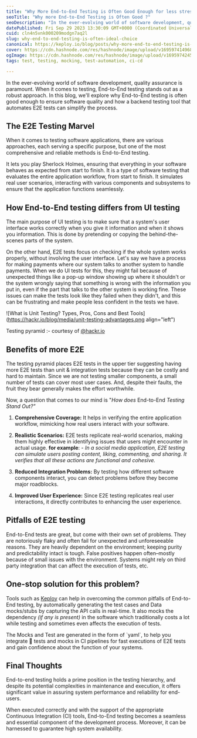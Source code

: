 ```yaml
---
title: "Why More End-to-End Testing is Often Good Enough for less stress?"
seoTitle: "Why more End-to-End Testing is Often Good ?"
seoDescription: "In the ever-evolving world of software development, quality assurance is paramount. When it comes to testing, End-to-End (E2E) testing stands out."
datePublished: Fri Sep 29 2023 13:30:09 GMT+0000 (Coordinated Universal Time)
cuid: cln4n5vnk000209modgn7aq2l
slug: why-end-to-end-testing-is-often-ideal-choice
canonical: https://keploy.io/blog/posts/why-more-end-to-end-testing-is-often-good-enough-for-less-stress
cover: https://cdn.hashnode.com/res/hashnode/image/upload/v1695974149680/e9344950-75e7-4bda-87f1-6c2d6cbcf92e.png
ogImage: https://cdn.hashnode.com/res/hashnode/image/upload/v1695974245790/09faaa8a-83b5-46ae-bec8-d6773327a3d8.png
tags: test, testing, mocking, test-automation, ci-cd

---
```


In the ever-evolving world of software development, quality assurance is paramount. When it comes to testing, End-to-End testing stands out as a robust approach. In this blog, we'll explore why End-to-End testing is often good enough to ensure software quality and how a backend testing tool that automates E2E tests can simplify the process.

## **The E2E Testing Marvel**

When it comes to testing software applications, there are various approaches, each serving a specific purpose, but one of the most comprehensive and reliable methods is End-to-End testing.

It lets you play Sherlock Holmes, ensuring that everything in your software behaves as expected from start to finish. It is a type of software testing that evaluates the entire application workflow, from start to finish. It simulates real user scenarios, interacting with various components and subsystems to ensure that the application functions seamlessly.

## **How** End-to-End **testing differs from UI testing**

The main purpose of UI testing is to make sure that a system's user interface works correctly when you give it information and when it shows you information. This is done by pretending or copying the behind-the-scenes parts of the system.

On the other hand, E2E tests focus on checking if the whole system works properly, without involving the user interface. Let's say we have a process for making payments where our system talks to another system to handle payments. When we do UI tests for this, they might fail because of unexpected things like a pop-up window showing up where it shouldn't or the system wrongly saying that something is wrong with the information you put in, even if the part that talks to the other system is working fine. These issues can make the tests look like they failed when they didn't, and this can be frustrating and make people less confident in the tests we have.

![What is Unit Testing? Types, Pros, Cons and Best Tools](https://hackr.io/blog/media/unit-testing-advantages.png align="left")

Testing pyramid :- courtesy of [@hackr.io](https://hackr.io/)

## Benefits of more E2E

The testing pyramid places E2E tests in the upper tier suggesting having more E2E tests than unit & integration tests because they can be costly and hard to maintain. Since we are not testing smaller components, a small number of tests can cover most user cases. And, despite their faults, the fruit they bear generally makes the effort worthwhile.

Now, a question that comes to our mind is "*How does* End-to-End *Testing Stand Out?"*

1. **Comprehensive Coverage:** It helps in verifying the entire application workflow, mimicking how real users interact with your software.
    
2. **Realistic Scenarios:** E2E tests replicate real-world scenarios, making them highly effective in identifying issues that users might encounter in actual usage. **for example**: - *In a social media application, E2E testing can simulate users posting content, liking, commenting, and sharing. It verifies that all these actions are functional and cohesive.*
    
3. **Reduced Integration Problems:** By testing how different software components interact, you can detect problems before they become major roadblocks.
    
4. **Improved User Experience:** Since E2E testing replicates real user interactions, it directly contributes to enhancing the user experience.
    

## **Pitfalls of E2E testing**

End-to-End tests are great, but come with their own set of problems. They are notoriously flaky and often fail for unexpected and unforeseeable reasons. They are heavily dependent on the environment; keeping purity and predictability intact is tough. False positives happen often–mostly because of small issues with the environment. Systems might rely on third party integration that can affect the execution of tests, etc.

## One-stop solution for this problem?

Tools such as [Keploy](https://keploy.io) can help in overcoming the common pitfalls of End-to-End testing, by automatically generating the test cases and Data mocks/stubs by capturing the API calls in real-time. It also mocks the dependency *(if any is present)* in the software which traditionally costs a lot while testing and sometimes even affects the execution of tests.

The Mocks and Test are generated in the form of \`yaml\`, to help you integrate 🚀 tests and mocks in CI pipelines for fast executions of E2E tests and gain confidence about the function of your systems.

## Final Thoughts

End-to-end testing holds a prime position in the testing hierarchy, and despite its potential complexities in maintenance and execution, it offers significant value in assuring system performance and reliability for end-users.

When executed correctly and with the support of the appropriate Continuous Integration (CI) tools, End-to-End testing becomes a seamless and essential component of the development process. Moreover, it can be harnessed to guarantee high system availability.